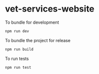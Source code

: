 # vet-services-website

To bundle for development

```sh
npm run dev
```

To bundle the project for release

```sh
npm run build
```

To run tests

```sh
npm run test
```

